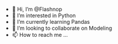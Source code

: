 - 👋 Hi, I’m @Flashnop
- 👀 I’m interested in Python
- 🌱 I’m currently learning Pandas
- 💞️ I’m looking to collaborate on Modeling
- 📫 How to reach me ...

<!---
Flashnop/Flashnop is a ✨ special ✨ repository because its `README.md` (this file) appears on your GitHub profile.
You can click the Preview link to take a look at your changes.
--->
